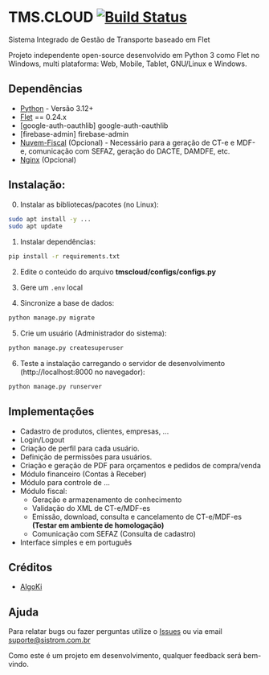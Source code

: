 # TMS.CLOUD [![Build Status](https://sistrom.com.br/site/)](https://sistrom.com.br/site/#sistemas)

Sistema Integrado de Gestão de Transporte baseado em Flet

Projeto independente open-source desenvolvido em Python 3 como Flet no Windows, multi plataforma: Web, Mobile, Tablet, GNU/Linux e Windows.


## Dependências

- [Python](https://www.python.org/downloads/) - Versão 3.12+
- [Flet](https://flet.dev/) == 0.24.x
- [google-auth-oauthlib] google-auth-oauthlib
- [firebase-admin] firebase-admin
- [Nuvem-Fiscal](https://nuvemfiscal.com.br) (Opcional) - Necessário para a geração de CT-e e MDF-e, comunicação com SEFAZ, geração do DACTE, DAMDFE, etc.
- [Nginx](https://nginx.org/) (Opcional)

## Instalação:

0. Instalar as bibliotecas/pacotes (no Linux):

```bash
sudo apt install -y ...
sudo apt update
```

1. Instalar dependências:

```bash
pip install -r requirements.txt
```

2. Edite o conteúdo do arquivo **tmscloud/configs/configs.py**

3. Gere um `.env` local


4. Sincronize a base de dados:

```bash
python manage.py migrate
```

5. Crie um usuário (Administrador do sistema):

```bash
python manage.py createsuperuser
```

6. Teste a instalação carregando o servidor de desenvolvimento (http://localhost:8000 no navegador):

```bash
python manage.py runserver
```

## Implementações

- Cadastro de produtos, clientes, empresas, ...
- Login/Logout
- Criação de perfil para cada usuário.
- Definição de permissões para usuários.
- Criação e geração de PDF para orçamentos e pedidos de compra/venda
- Módulo financeiro (Contas à Receber)
- Módulo para controle de ...
- Módulo fiscal:
    - Geração e armazenamento de conhecimento
    - Validação do XML de CT-e/MDF-es
    - Emissão, download, consulta e cancelamento de CT-e/MDF-es **(Testar em ambiente de homologação)**
    - Comunicação com SEFAZ (Consulta de cadastro)
- Interface simples e em português

## Créditos

- [AlgoKi](...)

## Ajuda

Para relatar bugs ou fazer perguntas utilize o [Issues](https://github.com/nilton-medeiros/tmscloud/issues) ou via email suporte@sistrom.com.br

Como este é um projeto em desenvolvimento, qualquer feedback será bem-vindo.
